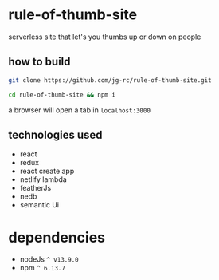 # rule-of-thumb-site
serverless site that let's you thumbs up or down on people

## how to build 
```sh
git clone https://github.com/jg-rc/rule-of-thumb-site.git
```
```sh
cd rule-of-thumb-site && npm i
```
a browser will open a tab in `localhost:3000`

## technologies used
 - react 
 - redux 
 - react create app
 - netlify lambda
 - featherJs
 - nedb
 - semantic Ui

# dependencies
- nodeJs `^ v13.9.0`
- npm `^ 6.13.7`
